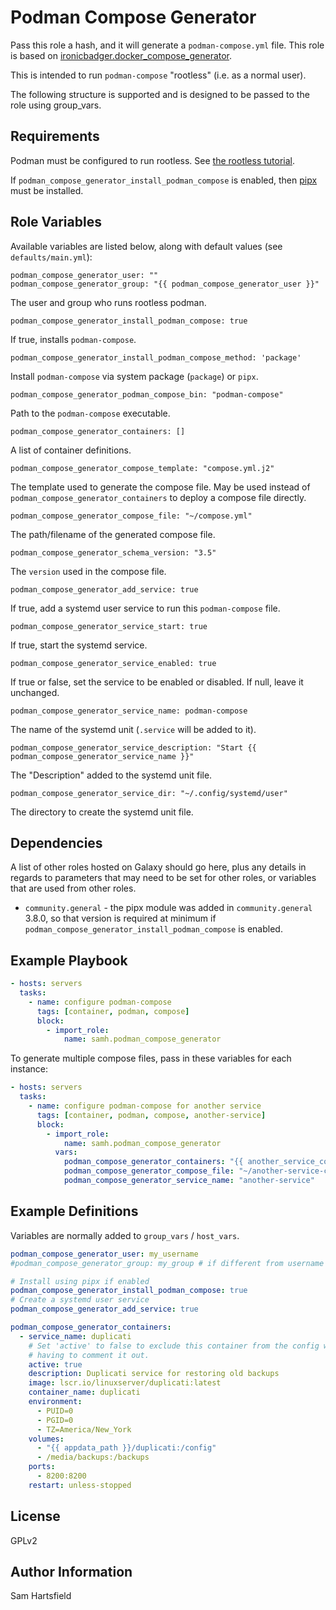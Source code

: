Podman Compose Generator
========================

Pass this role a hash, and it will generate a `podman-compose.yml` file.
This role is based on 
[ironicbadger.docker_compose_generator](https://galaxy.ansible.com/ironicbadger/docker_compose_generator).

This is intended to run `podman-compose` "rootless" (i.e. as a normal user).

The following structure is supported and is designed to be passed to the role using group_vars.

Requirements
------------

Podman must be configured to run rootless. See
[the rootless tutorial](https://github.com/containers/podman/blob/main/docs/tutorials/rootless_tutorial.md).

If `podman_compose_generator_install_podman_compose` is enabled, then
[pipx](https://pypa.github.io/pipx/) must be installed.

Role Variables
--------------

Available variables are listed below, along with default values (see `defaults/main.yml`):

    podman_compose_generator_user: ""
    podman_compose_generator_group: "{{ podman_compose_generator_user }}"

The user and group who runs rootless podman.

    podman_compose_generator_install_podman_compose: true

If true, installs `podman-compose`.

    podman_compose_generator_install_podman_compose_method: 'package'

Install `podman-compose` via system package (`package`) or `pipx`.

    podman_compose_generator_podman_compose_bin: "podman-compose"

Path to the `podman-compose` executable.

    podman_compose_generator_containers: []

A list of container definitions.

    podman_compose_generator_compose_template: "compose.yml.j2"

The template used to generate the compose file. May be used instead of
`podman_compose_generator_containers` to deploy a compose file directly.

    podman_compose_generator_compose_file: "~/compose.yml"

The path/filename of the generated compose file.

    podman_compose_generator_schema_version: "3.5"

The `version` used in the compose file.

    podman_compose_generator_add_service: true

If true, add a systemd user service to run this `podman-compose` file.

    podman_compose_generator_service_start: true

If true, start the systemd service.

    podman_compose_generator_service_enabled: true

If true or false, set the service to be enabled or disabled. If null, leave it unchanged.

    podman_compose_generator_service_name: podman-compose

The name of the systemd unit (`.service` will be added to it).

    podman_compose_generator_service_description: "Start {{ podman_compose_generator_service_name }}"

The "Description" added to the systemd unit file.

    podman_compose_generator_service_dir: "~/.config/systemd/user"

The directory to create the systemd unit file.

Dependencies
------------

A list of other roles hosted on Galaxy should go here, plus any details in regards to parameters that may need to be set for other roles, or variables that are used from other roles.

- `community.general` - the pipx module was added in `community.general` 3.8.0,
  so that version is required at minimum if `podman_compose_generator_install_podman_compose`
  is enabled.

Example Playbook
----------------

```yaml
- hosts: servers
  tasks:
    - name: configure podman-compose
      tags: [container, podman, compose]
      block:
        - import_role:
            name: samh.podman_compose_generator
```

To generate multiple compose files, pass in these variables for each instance:

```yaml
- hosts: servers
  tasks:
    - name: configure podman-compose for another service
      tags: [container, podman, compose, another-service]
      block:
        - import_role:
            name: samh.podman_compose_generator
          vars:
            podman_compose_generator_containers: "{{ another_service_containers }}"
            podman_compose_generator_compose_file: "~/another-service-compose.yml"
            podman_compose_generator_service_name: "another-service"
```

Example Definitions
-------------------

Variables are normally added to `group_vars` / `host_vars`.

```yaml
podman_compose_generator_user: my_username
#podman_compose_generator_group: my_group # if different from username

# Install using pipx if enabled
podman_compose_generator_install_podman_compose: true
# Create a systemd user service
podman_compose_generator_add_service: true

podman_compose_generator_containers:
  - service_name: duplicati
    # Set 'active' to false to exclude this container from the config without
    # having to comment it out.
    active: true
    description: Duplicati service for restoring old backups
    image: lscr.io/linuxserver/duplicati:latest
    container_name: duplicati
    environment:
      - PUID=0
      - PGID=0
      - TZ=America/New_York
    volumes:
      - "{{ appdata_path }}/duplicati:/config"
      - /media/backups:/backups
    ports:
      - 8200:8200
    restart: unless-stopped
```

License
-------

GPLv2

Author Information
------------------

Sam Hartsfield
